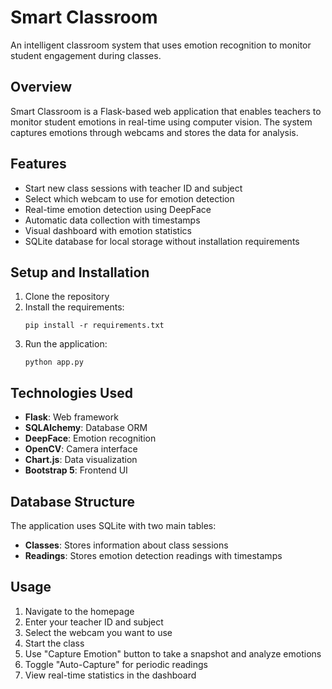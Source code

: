 # Smart Classroom

An intelligent classroom system that uses emotion recognition to monitor student engagement during classes.

## Overview

Smart Classroom is a Flask-based web application that enables teachers to monitor student emotions in real-time using computer vision. The system captures emotions through webcams and stores the data for analysis.

## Features

- Start new class sessions with teacher ID and subject
- Select which webcam to use for emotion detection
- Real-time emotion detection using DeepFace
- Automatic data collection with timestamps
- Visual dashboard with emotion statistics
- SQLite database for local storage without installation requirements

## Setup and Installation

1. Clone the repository
2. Install the requirements:
   ```
   pip install -r requirements.txt
   ```
3. Run the application:
   ```
   python app.py
   ```

## Technologies Used

- **Flask**: Web framework
- **SQLAlchemy**: Database ORM
- **DeepFace**: Emotion recognition
- **OpenCV**: Camera interface
- **Chart.js**: Data visualization
- **Bootstrap 5**: Frontend UI

## Database Structure

The application uses SQLite with two main tables:
- **Classes**: Stores information about class sessions
- **Readings**: Stores emotion detection readings with timestamps

## Usage

1. Navigate to the homepage
2. Enter your teacher ID and subject
3. Select the webcam you want to use
4. Start the class
5. Use "Capture Emotion" button to take a snapshot and analyze emotions
6. Toggle "Auto-Capture" for periodic readings
7. View real-time statistics in the dashboard